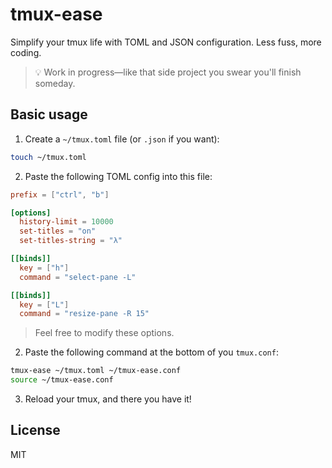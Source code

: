 # tmux-ease
Simplify your tmux life with TOML and JSON configuration. Less fuss, more coding.
> 💡 Work in progress—like that side project you swear you'll finish someday.

## Basic usage
1. Create a `~/tmux.toml` file (or `.json` if you want):
```sh
touch ~/tmux.toml
```
2. Paste the following TOML config into this file:
```toml
prefix = ["ctrl", "b"]

[options]
  history-limit = 10000
  set-titles = "on"
  set-titles-string = "λ"

[[binds]]
  key = ["h"]
  command = "select-pane -L"

[[binds]]
  key = ["L"]
  command = "resize-pane -R 15"
```
> Feel free to modify these options.

2. Paste the following command at the bottom of you `tmux.conf`:
```sh
tmux-ease ~/tmux.toml ~/tmux-ease.conf
source ~/tmux-ease.conf
```
3. Reload your tmux, and there you have it!

## License
MIT
